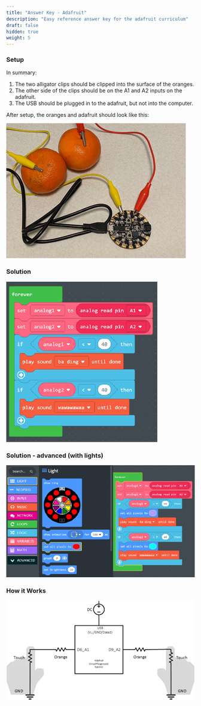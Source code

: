 ```yaml
---
title: "Answer Key - Adafruit"
description: "Easy reference answer key for the adafruit curriculum"
draft: false
hidden: true
weight: 5
---
```


### Setup
In summary:
1. The two alligator clips should be clipped into the surface of the oranges. 
2. The other side of the clips should be on the A1 and A2 inputs on the adafruit. 
3. The USB should be plugged in to the adafruit, but not into the computer. 

After setup, the oranges and adafruit should look like this: 

![Cannot load image](img/setupOverview.png?classes=border,shadow)

### Solution
![Cannot load image](img/adafruit-basic-solution.png?classes=border,shadow)

### Solution - advanced (with lights)
![Cannot load image](img/adafruit-complex-solution.png?classes=border,shadow)

### How it Works
![Circuit diagram for the musical fruit project. Shows two oranges, acting as resistors, connected to the A1 and A2 analog pins of an AdaFruit CircuitPlayground Express. Also shows two hands touching the oranges, acting as pull-down resistors on the circuit.](img/musicalFruitDiagram.png?classes=border,shadow)
